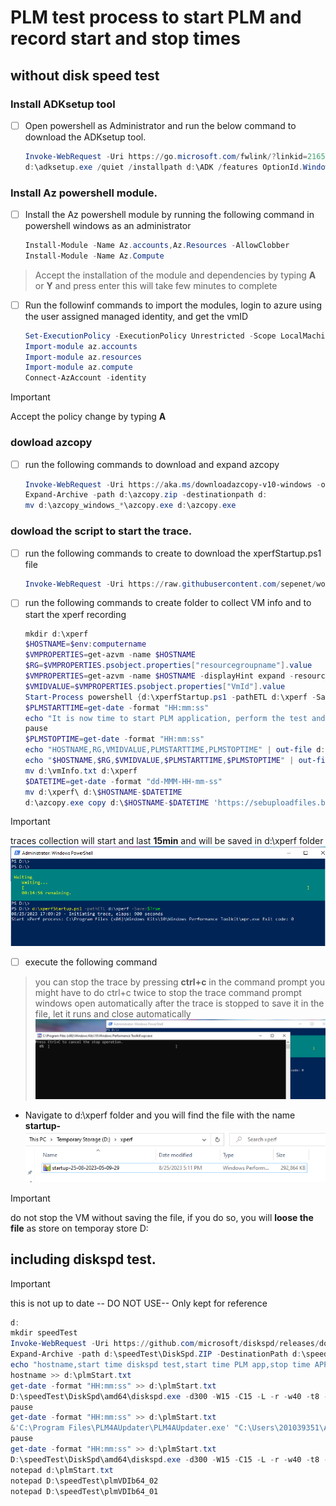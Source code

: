 # PLM test process to start PLM and record start and stop times

## without disk speed test

### Install ADKsetup tool

- [ ] Open powershell as Administrator and run the below command to download the ADKsetup tool.
    ```powershell
    Invoke-WebRequest -Uri https://go.microsoft.com/fwlink/?linkid=2165884 -outFile d:\adksetup.exe
    d:\adksetup.exe /quiet /installpath d:\ADK /features OptionId.WindowsPerformanceToolkit
    ```
### Install Az powershell module.

- [ ] Install the Az powershell module by running the following command in powershell windows as an administrator 
    ```powershell
    Install-Module -Name Az.accounts,Az.Resources -AllowClobber
    Install-Module -Name Az.Compute
    ```
> Accept the installation of the module and dependencies by typing  **A** or **Y** and press enter
> this will take few minutes to complete
- [ ] Run the followinf commands to import the modules, login to azure using the user assigned managed identity, and get the vmID
    ```powershell
    Set-ExecutionPolicy -ExecutionPolicy Unrestricted -Scope LocalMachine
    Import-module az.accounts
    Import-module az.resources
    Import-module az.compute
    Connect-AzAccount -identity
    ```
>[!IMPORTANT]
> Accept the policy change by typing  **A**

### dowload azcopy

- [ ] run the following commands to download and expand azcopy
    ```powershell
    Invoke-WebRequest -Uri https://aka.ms/downloadazcopy-v10-windows -outfile d:\azcopy.zip
    Expand-Archive -path d:\azcopy.zip -destinationpath d:
    mv d:\azcopy_windows_*\azcopy.exe d:\azcopy.exe
    ```

### dowload the script to start the trace.

- [ ] run the following commands to create  to download the xperfStartup.ps1 file 
    ```powershell
    Invoke-WebRequest -Uri https://raw.githubusercontent.com/sepenet/workdev-alst-PLM/main/MonitoringTroubleshoot/xperfStartup.ps1 -outFile d:\xperfStartup.ps1
    ```
- [ ] run the following commands to create folder to collect VM info and to start the xperf recording
    ```powershell
    mkdir d:\xperf
    $HOSTNAME=$env:computername
    $VMPROPERTIES=get-azvm -name $HOSTNAME
    $RG=$VMPROPERTIES.psobject.properties["resourcegroupname"].value
    $VMPROPERTIES=get-azvm -name $HOSTNAME -displayHint expand -resourcegroupname $RG
    $VMIDVALUE=$VMPROPERTIES.psobject.properties["VmId"].value
    Start-Process powershell {d:\xperfStartup.ps1 -pathETL d:\xperf -Save:$True}
    $PLMSTARTTIME=get-date -format "HH:mm:ss"
    echo "It is now time to start PLM application, perform the test and stop the trace and come back here to press enter when finished."
    pause
    $PLMSTOPTIME=get-date -format "HH:mm:ss"
    echo "HOSTNAME,RG,VMIDVALUE,PLMSTARTTIME,PLMSTOPTIME" | out-file d:\vmInfo.txt
    echo "$HOSTNAME,$RG,$VMIDVALUE,$PLMSTARTTIME,$PLMSTOPTIME" | out-file -append d:\vmInfo.txt
    mv d:\vmInfo.txt d:\xperf
    $DATETIME=get-date -format "dd-MMM-HH-mm-ss"
    mv d:\xperf\ d:\$HOSTNAME-$DATETIME
    d:\azcopy.exe copy d:\$HOSTNAME-$DATETIME 'https://sebuploadfiles.blob.core.windows.net/xperf?sp=acw&st=2023-09-06T16:35:27Z&se=2023-09-07T00:35:27Z&spr=https&sv=2022-11-02&sr=c&sig=YaW6N40zb8JoY0TSfs%2FPr1jUasFI53ZW20FuRDQSkPA%3D' --recursive
    ```
>[!IMPORTANT]
> traces collection will start and last **15min** and will be saved in d:\xperf folder
> ![xperf](image-6.png)

- [ ] execute the following command
> you can stop the trace by pressing **ctrl+c** in the command prompt
> you might have to do ctrl+c twice to stop the trace
command prompt windows open automatically after the trace is stopped to save it in the file, let it runs and close automatically
![savefile](image-7.png)
- Navigate to d:\xperf folder and you will find the file with the name **startup-<date and time>**
![etlfile](image-8.png)

>[!IMPORTANT]
> do not stop the VM without saving the file, if you do so, you will **loose the file** as store on temporay store D: 


## including diskspd test.
>[!IMPORTANT]
> this is not up to date -- DO NOT USE-- Only kept for reference

```powershell
d: 
mkdir speedTest
Invoke-WebRequest -Uri https://github.com/microsoft/diskspd/releases/download/v2.1/DiskSpd.ZIP -outFile d:\speedTest\DiskSpd.ZIP
Expand-Archive -path d:\speedTest\DiskSpd.ZIP -DestinationPath d:\speedTest\DiskSpd
echo "hostname,start time diskspd test,start time PLM app,stop time APP PLM" > d:\plmStart.txt
hostname >> d:\plmStart.txt
get-date -format "HH:mm:ss" >> d:\plmStart.txt
D:\speedTest\DiskSpd\amd64\diskspd.exe -d300 -W15 -C15 -L -r -w40 -t8 -b64K -Su -c10G C:\CATIA_V6_21X_FD14\perfdisk.io > D:\speedTest\plmVDIb64_01
pause
get-date -format "HH:mm:ss" >> d:\plmStart.txt
&'C:\Program Files\PLM4AUpdater\PLM4AUpdater.exe' "C:\Users\201039351\AppData\Local\PLM4ALauncher\INT\PLM4ALauncher_474ADE038B803AF8BDE177E432CB69D8.plm4a"
pause
get-date -format "HH:mm:ss" >> d:\plmStart.txt
D:\speedTest\DiskSpd\amd64\diskspd.exe -d300 -W15 -C15 -L -r -w40 -t8 -b64K -Su -c10G C:\CATIA_V6_21X_FD14\perfdisk.io > D:\speedTest\plmVDIb64_02
notepad d:\plmStart.txt
notepad D:\speedTest\plmVDIb64_02
notepad D:\speedTest\plmVDIb64_01
```